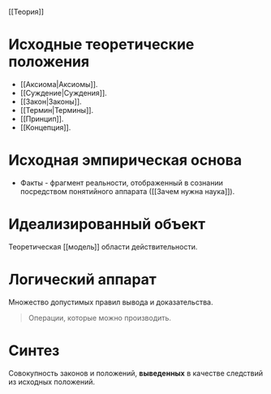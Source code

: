 [[Теория]]
# Исходные теоретические положения
- [[Аксиома|Аксиомы]].
- [[Суждение|Суждения]].
- [[Закон|Законы]].
- [[Термин|Термины]].
- [[Принцип]].
- [[Концепция]].
# Исходная эмпирическая основа
- Факты - фрагмент реальности, отображенный в сознании посредством понятийного аппарата ([[Зачем нужна наука]]).
# Идеализированный объект
Теоретическая [[модель]] области действительности.
# Логический аппарат
Множество допустимых правил вывода и доказательства.

> Операции, которые можно производить.
# Синтез
Совокупность законов и положений, **выведенных** в качестве следствий из исходных положений.